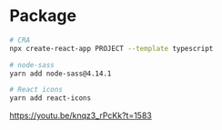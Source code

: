 # Package

```bash
# CRA
npx create-react-app PROJECT --template typescript

# node-sass
yarn add node-sass@4.14.1

# React icons
yarn add react-icons
```

<!-- TODO -->

https://youtu.be/knqz3_rPcKk?t=1583
